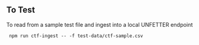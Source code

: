 
## To Test
To read from a sample test file and ingest into a local UNFETTER endpoint

	 npm run ctf-ingest -- -f test-data/ctf-sample.csv 

